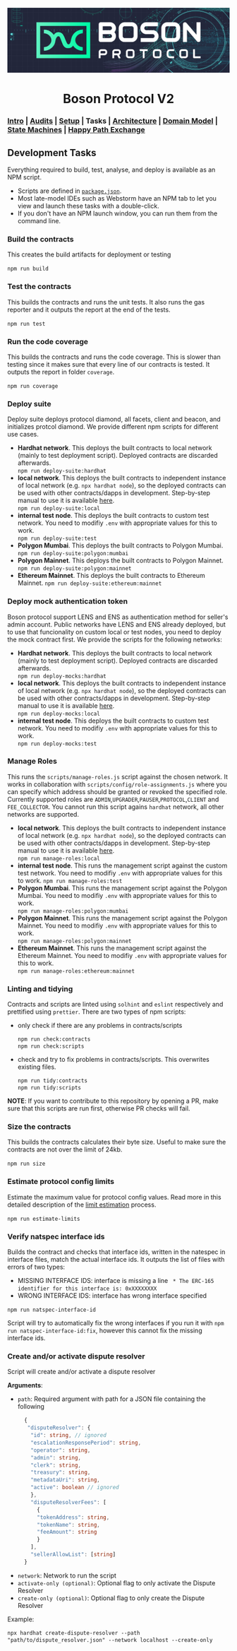 [![banner](images/banner.png)](https://bosonprotocol.io)

<h1 align="center">Boson Protocol V2</h1>

### [Intro](../README.md) | [Audits](audits.md) | [Setup](setup.md) | Tasks | [Architecture](architecture.md) | [Domain Model](domain.md) | [State Machines](state-machines.md) | [Happy Path Exchange](happy-path-exchange.md)

## Development Tasks
Everything required to build, test, analyse, and deploy is available as an NPM script.
* Scripts are defined in [`package.json`](../package.json).
* Most late-model IDEs such as Webstorm have an NPM tab to let you view and launch these tasks with a double-click.
* If you don't have an NPM launch window, you can run them from the command line.

### Build the contracts
This creates the build artifacts for deployment or testing

```npm run build```

### Test the contracts
This builds the contracts and runs the unit tests. It also runs the gas reporter and it outputs the report at the end of the tests.

```npm run test```

### Run the code coverage
This builds the contracts and runs the code coverage. This is slower than testing since it makes sure that every line of our contracts is tested. It outputs the report in folder `coverage`.

```npm run coverage```

### Deploy suite
Deploy suite deploys protocol diamond, all facets, client and beacon, and initializes protcol diamond. We provide different npm scripts for different use cases.

- **Hardhat network**. This deploys the built contracts to local network (mainly to test deployment script). Deployed contracts are discarded afterwards.  
```npm run deploy-suite:hardhat```
- **local network**. This deploys the built contracts to independent instance of local network (e.g. `npx hardhat node`), so the deployed contracts can be used with other contracts/dapps in development. Step-by-step manual to use it is available [here](local-development.md).  
```npm run deploy-suite:local```
- **internal test node**. This deploys the built contracts to custom test network. You need to modifiy `.env` with appropriate values for this to work.  
```npm run deploy-suite:test```
- **Polygon Mumbai**. This deploys the built contracts to Polygon Mumbai.  
```npm run deploy-suite:polygon:mumbai```
- **Polygon Mainnet**. This deploys the built contracts to Polygon Mainnet.
```npm run deploy-suite:polygon:mainnet```
- **Ethereum Mainnet**. This deploys the built contracts to Ethereum Mainnet.
```npm run deploy-suite:ethereum:mainnet```

### Deploy mock authentication token
Boson protocol support LENS and ENS as authentication method for seller's admin account. Public networks have LENS and ENS already deployed, but to use that funcionality on custom local or test nodes, you need to deploy the mock contract first. We provide the scripts for the following networks:

- **Hardhat network**. This deploys the built contracts to local network (mainly to test deployment script). Deployed contracts are discarded afterwards.  
```npm run deploy-mocks:hardhat```
- **local network**. This deploys the built contracts to independent instance of local network (e.g. `npx hardhat node`), so the deployed contracts can be used with other contracts/dapps in development. Step-by-step manual to use it is available [here](local-development.md).  
```npm run deploy-mocks:local```
- **internal test node**. This deploys the built contracts to custom test network. You need to modifiy `.env` with appropriate values for this to work.  
```npm run deploy-mocks:test```

### Manage Roles 
This runs the `scripts/manage-roles.js` script against the chosen network. It works in collaboration with `scripts/config/role-assignments.js` where you can specify which address should be granted or revoked the specified role. Currently supported roles are `ADMIN`,`UPGRADER`,`PAUSER`,`PROTOCOL`,`CLIENT` and `FEE_COLLECTOR`.
You cannot run this script agains `hardhat` network, all other networks are supported.

- **local network**. This deploys the built contracts to independent instance of local network (e.g. `npx hardhat node`), so the deployed contracts can be used with other contracts/dapps in development. Step-by-step manual to use it is available [here](local-development.md).  
```npm run manage-roles:local```
- **internal test node**. This runs the management script against the custom test network. You need to modifiy `.env` with appropriate values for this to work. 
```npm run manage-roles:test```
- **Polygon Mumbai**. This runs the management script against the Polygon Mumbai. You need to modifiy `.env` with appropriate values for this to work.  
```npm run manage-roles:polygon:mumbai```
- **Polygon Mainnet**. This runs the management script against the Polygon Mainnet. You need to modifiy `.env` with appropriate values for this to work.  
```npm run manage-roles:polygon:mainnet```
- **Ethereum Mainnet**. This runs the management script against the Ethereum Mainnet. You need to modifiy `.env` with appropriate values for this to work.  
```npm run manage-roles:ethereum:mainnet```

### Linting and tidying
Contracts and scripts are linted using `solhint` and `eslint` respectively and prettified using `prettier`. There are two types of npm scripts:
- only check if there are any problems in contracts/scripts
  ```
  npm run check:contracts
  npm run check:scripts
  ```
- check and try to fix problems in contracts/scripts. This overwrites existing files.
   ```
  npm run tidy:contracts
  npm run tidy:scripts
  ```

**NOTE**: If you want to contribute to this repository by opening a PR, make sure that this scripts are run first, otherwise PR checks will fail.

### Size the contracts
This builds the contracts calculates their byte size. Useful to make sure the contracts are not over the limit of 24kb.

```npm run size```

### Estimate protocol config limits
Estimate the maximum value for protocol config values. Read more in this detailed description of the [limit estimation](limit-estimation.md) process.

```npm run estimate-limits```

### Verify natspec interface ids
Builds the contract and checks that interface ids, written in the natespec in interface files, match the actual interface ids.
It outputs the list of files with errors of two types:
- MISSING INTERFACE IDS: interface is missing a line ` * The ERC-165 identifier for this interface is: 0xXXXXXXXX`
- WRONG INTERFACE IDS: interface has wrong interface specified

```npm run natspec-interface-id```

Script will try to automatically fix the wrong interfaces if you run it with
```npm run natspec-interface-id:fix```, however this cannot fix the missing interface ids.

### Create and/or activate dispute resolver

Script will create and/or activate a dispute resolver

**Arguments**:
- `path`: Required argument with path for a JSON file containing the following
  ```typescript
    {
     "disputeResolver": {
      "id": string, // ignored
      "escalationResponsePeriod": string,
      "operator": string,
      "admin": string,
      "clerk": string,
      "treasury": string,
      "metadataUri": string,
      "active": boolean // ignored
      },
      "disputeResolverFees": [
        {
        "tokenAddress": string,
        "tokenName": string,
        "feeAmount": string
        }
      ],
      "sellerAllowList": [string]
    }
  ```
- `network`: Network to run the script
- `activate-only (optional)`: Optional flag to only activate the Dispute Resolver
- `create-only (optional)`: Optional flag to only create the Dispute Resolver

Example: 

```
npx hardhat create-dispute-resolver --path "path/to/dispute_resolver.json" --network localhost --create-only
```




